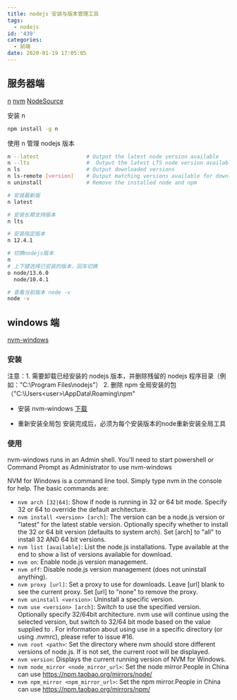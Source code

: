 ```yaml
---
title: nodejs 安装与版本管理工具
tags:
  - nodejs
id: '439'
categories:
  - 前端
date: 2020-01-19 17:05:05
---
```


## 服务器端

[n](https://github.com/tj/n)
[nvm](https://github.com/nvm-sh/nvm)
[NodeSource](https://github.com/nodesource/distributions)

安装 n

```bash
npm install -g n
```

使用 n 管理 nodejs 版本

```bash
n --latest               # Output the latest node version available
n --lts                  #  Output the latest LTS node version available
n ls                     # Output downloaded versions
n ls-remote [version]    # Output matching versions available for download
n uninstall              # Remove the installed node and npm

# 安装最新版
n latest

# 安装长期支持版本
n lts

# 安装指定版本
n 12.4.1

# 切换nodejs版本
n
# 上下键选择已安装的版本，回车切换
ο node/13.6.0
  node/10.4.1

# 查看当前版本 node -v
node -v
```

## windows 端

[nvm-windows](https://github.com/coreybutler/nvm-windows)

### 安装

注意：1. 需要卸载已经安装的 nodejs 版本，并删除残留的 nodejs 程序目录（例如："C:\Program Files\nodejs"）
2. 删除 npm 全局安装的包（"C:\Users\<user>\AppData\Roaming\npm"

* 安装 nvm-windows [下载](https://github.com/coreybutler/nvm-windows/releases)

* 重新安装全局包
	安装完成后，必须为每个安装版本的node重新安装全局工具


### 使用

nvm-windows runs in an Admin shell. You'll need to start powershell or Command Prompt as Administrator to use nvm-windows

NVM for Windows is a command line tool. Simply type nvm in the console for help. The basic commands are:

* `nvm arch [32|64]`: Show if node is running in 32 or 64 bit mode. Specify 32 or 64 to override the default architecture.
* `nvm install <version> [arch]`: The version can be a node.js version or "latest" for the latest stable version. Optionally specify whether to install the 32 or 64 bit version (defaults to system arch). Set [arch] to "all" to install 32 AND 64 bit versions.
* `nvm list [available]`: List the node.js installations. Type available at the end to show a list of versions available for download.
* `nvm on`: Enable node.js version management.
* `nvm off`: Disable node.js version management (does not uninstall anything).
* `nvm proxy [url]`: Set a proxy to use for downloads. Leave [url] blank to see the current proxy. Set [url] to "none" to remove the proxy.
* `nvm uninstall <version>`: Uninstall a specific version.
* `nvm use <version> [arch]`: Switch to use the specified version. Optionally specify 32/64bit architecture. nvm use <arch> will continue using the selected version, but switch to 32/64 bit mode based on the value supplied to <arch>. For information about using use in a specific directory (or using .nvmrc), please refer to issue #16.
* `nvm root <path>`: Set the directory where nvm should store different versions of node.js. If <path> is not set, the current root will be displayed.
* `nvm version`: Displays the current running version of NVM for Windows.
* `nvm node_mirror <node_mirror_url>`: Set the node mirror.People in China can use https://npm.taobao.org/mirrors/node/
* `nvm npm_mirror <npm_mirror_url>`: Set the npm mirror.People in China can use https://npm.taobao.org/mirrors/npm/
